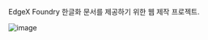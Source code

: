 EdgeX Foundry 한글화 문서를 제공하기 위한 웹 제작 프로젝트.

![image](https://user-images.githubusercontent.com/34915108/61200856-c1deb900-a71d-11e9-8e5a-4002896574f9.png)
